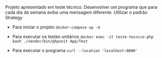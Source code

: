 Projeto apresentado em teste técnico.
Desenvolver um programa que para cada dia da semana exiba uma mensagem diferente.
Utilizar o padrão Strategy

* Para iniciar o projeto
`
docker-compose up -d 
`

* Para executar os testes unitários
  `
  docker exec -it teste-tecnico-php bash
  ./vendor/bin/phpunit App/Test
  `
* Para executar o programa
`
 curl --location 'localhost:8000'
`

